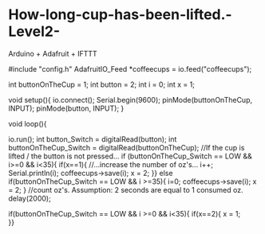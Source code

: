 # How-long-cup-has-been-lifted.-Level2-
Arduino + Adafruit + IFTTT


#include "config.h"
AdafruitIO_Feed *coffeecups = io.feed("coffeecups");

int buttonOnTheCup = 1;
int button = 2;
int i = 0;
int x = 1;

void setup(){
  io.connect();
  Serial.begin(9600);
  pinMode(buttonOnTheCup, INPUT);
  pinMode(button, INPUT);
}

void loop(){
  
  io.run();
  int button_Switch = digitalRead(button);
  int buttonOnTheCup_Switch = digitalRead(buttonOnTheCup);
   //If the cup is lifted / the button is not pressed...
  if (buttonOnTheCup_Switch == LOW && i>=0 && i<35){
    if(x==1){
   //...increase the number of oz's...
    i++;
    Serial.println(i);
    coffeecups->save(i);
    x = 2;
  }}
  else if(buttonOnTheCup_Switch == LOW && i >=35){
    i=0;
    coffeecups->save(i);
    x = 2;
  }
     //count oz's. Assumption: 2 seconds are equal to 1 consumed oz.
  delay(2000);
  
  if(buttonOnTheCup_Switch == LOW && i >=0 && i<35){
        if(x==2){
         x = 1;    
  }}
